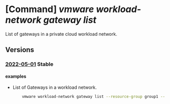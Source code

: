 # [Command] _vmware workload-network gateway list_

List of gateways in a private cloud workload network.

## Versions

### [2022-05-01](/Resources/mgmt-plane/L3N1YnNjcmlwdGlvbnMve30vcmVzb3VyY2Vncm91cHMve30vcHJvdmlkZXJzL21pY3Jvc29mdC5hdnMvcHJpdmF0ZWNsb3Vkcy97fS93b3JrbG9hZG5ldHdvcmtzL2RlZmF1bHQvZ2F0ZXdheXM=/2022-05-01.xml) **Stable**

<!-- mgmt-plane /subscriptions/{}/resourcegroups/{}/providers/microsoft.avs/privateclouds/{}/workloadnetworks/default/gateways 2022-05-01 -->

#### examples

- List of Gateways in a workload network.
    ```bash
        vmware workload-network gateway list --resource-group group1 --private-cloud cloud1
    ```
